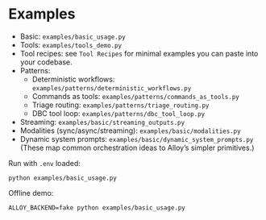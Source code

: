 # Examples

- Basic: `examples/basic_usage.py`
- Tools: `examples/tools_demo.py`
- Tool recipes: see `Tool Recipes` for minimal examples you can paste into your codebase.
- Patterns:
  - Deterministic workflows: `examples/patterns/deterministic_workflows.py`
  - Commands as tools: `examples/patterns/commands_as_tools.py`
  - Triage routing: `examples/patterns/triage_routing.py`
  - DBC tool loop: `examples/patterns/dbc_tool_loop.py`
- Streaming: `examples/basic/streaming_outputs.py`
- Modalities (sync/async/streaming): `examples/basic/modalities.py`
- Dynamic system prompts: `examples/basic/dynamic_system_prompts.py`
  (These map common orchestration ideas to Alloy’s simpler primitives.)

Run with `.env` loaded:

```
python examples/basic_usage.py
```

Offline demo:

```
ALLOY_BACKEND=fake python examples/basic_usage.py
```
